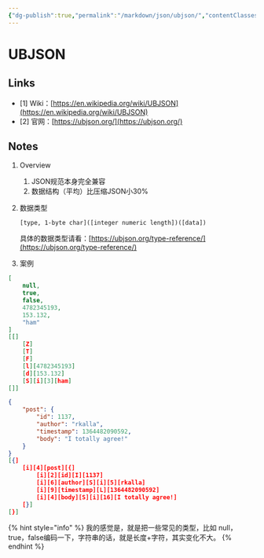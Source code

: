 ```yaml
---
{"dg-publish":true,"permalink":"/markdown/json/ubjson/","contentClasses":".content svg {width: 100%; height: auto;}"}
---
```



# UBJSON

## Links

* \[1] Wiki：[https://en.wikipedia.org/wiki/UBJSON](https://en.wikipedia.org/wiki/UBJSON)
* \[2] 官网：[https://ubjson.org/](https://ubjson.org/)

## Notes

1. Overview
   1. JSON规范本身完全兼容
   2. 数据结构（平均）比压缩JSON小30%
2.  数据类型

    ```
    [type, 1-byte char]([integer numeric length])([data])
    ```

    具体的数据类型请看：[https://ubjson.org/type-reference/](https://ubjson.org/type-reference/)
3. 案例

```json
[
    null,
    true,
    false,
    4782345193,
    153.132,
    "ham"
]
[[]
    [Z]
    [T]
    [F]
    [l][4782345193]
    [d][153.132]
    [S][i][3][ham]
[]]
```

```json
{
    "post": {
        "id": 1137,
        "author": "rkalla",
        "timestamp": 1364482090592,
        "body": "I totally agree!"
    }
}
[{]
    [i][4][post][{]
        [i][2][id][I][1137]
        [i][6][author][S][i][5][rkalla]
        [i][9][timestamp][L][1364482090592]
        [i][4][body][S][i][16][I totally agree!]
    [}]
[}]
```

{% hint style="info" %}
我的感觉是，就是把一些常见的类型，比如 null，true，false编码一下，字符串的话，就是长度+字符，其实变化不大。
{% endhint %}